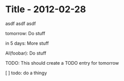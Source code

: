 # Title - 2012-02-28

asdf asdf asdf

tomorrow: Do stuff

in 5 days: More stuff

AI(foobar): Do stuff

TODO: This should create a TODO entry for tomorrow

[ ] todo: do a thingy
